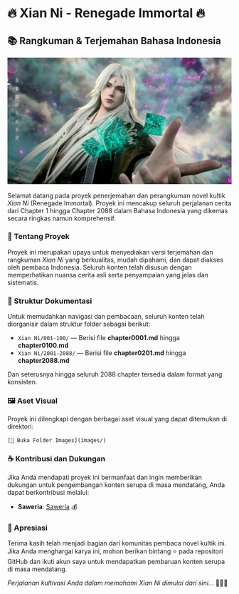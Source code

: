 # 🔥 Xian Ni - Renegade Immortal 🔥
## 📚 Rangkuman & Terjemahan Bahasa Indonesia

![WangLIN](images/images.jpeg)


Selamat datang pada proyek penerjemahan dan perangkuman novel kultik *Xian Ni* (Renegade Immortal). Proyek ini mencakup seluruh perjalanan cerita dari Chapter 1 hingga Chapter 2088 dalam Bahasa Indonesia yang dikemas secara ringkas namun komprehensif.

### 📖 Tentang Proyek
Proyek ini merupakan upaya untuk menyediakan versi terjemahan dan rangkuman *Xian Ni* yang berkualitas, mudah dipahami, dan dapat diakses oleh pembaca Indonesia. Seluruh konten telah disusun dengan memperhatikan nuansa cerita asli serta penyampaian yang jelas dan sistematis.

### 📂 Struktur Dokumentasi
Untuk memudahkan navigasi dan pembacaan, seluruh konten telah diorganisir dalam struktur folder sebagai berikut:

- `Xian Ni/001-100/` — Berisi file **chapter0001.md** hingga **chapter0100.md**
- `Xian Ni/2001-2088/` — Berisi file **chapter0201.md** hingga **chapter2088.md**

Dan seterusnya hingga seluruh 2088 chapter tersedia dalam format yang konsisten.

### 🖼️ Aset Visual
Proyek ini dilengkapi dengan berbagai aset visual yang dapat ditemukan di direktori:
```
[📂 Buka Folder Images](images/)
```

### ☕ Kontribusi dan Dukungan
Jika Anda mendapati proyek ini bermanfaat dan ingin memberikan dukungan untuk pengembangan konten serupa di masa mendatang, Anda dapat berkontribusi melalui:

- **Saweria**: [Saweria](https://saweria.co/devsjr) 💰

### 🌟 Apresiasi
Terima kasih telah menjadi bagian dari komunitas pembaca novel kultik ini. Jika Anda menghargai karya ini, mohon berikan bintang ⭐ pada repositori GitHub dan ikuti akun saya untuk mendapatkan pembaruan konten serupa di masa mendatang.

*Perjalanan kultivasi Anda dalam memahami Xian Ni dimulai dari sini...* 🧘‍♂️✨